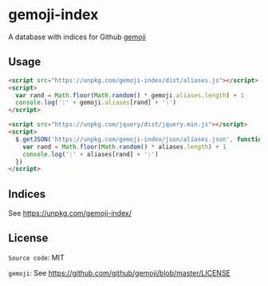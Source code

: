 # gemoji-index

A database with indices for Github [gemoji](https://github.com/github/gemoji/blob/master/db/emoji.json)

## Usage

```html
<script src="https://unpkg.com/gemoji-index/dist/aliases.js"></script>
<script>
  var rand = Math.floor(Math.random() * gemoji.aliases.length) + 1
  console.log(':' + gemoji.aliases[rand] + ':')
</script>
```

```html
<script src="https://unpkg.com/jquery/dist/jquery.min.js"></script>
<script>
  $.getJSON('https://unpkg.com/gemoji-index/json/aliases.json', function (aliases) {
    var rand = Math.floor(Math.random() * aliases.length) + 1
    console.log(':' + aliases[rand] + ':')
  })
</script>
```

## Indices

See https://unpkg.com/gemoji-index/

## License

`Source code`: MIT

`gemoji`: See https://github.com/github/gemoji/blob/master/LICENSE
